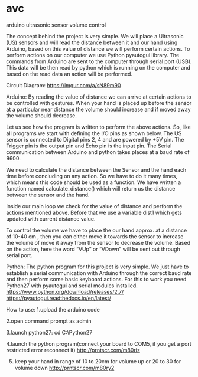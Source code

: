 # avc
arduino ultrasonic sensor volume control

The concept behind the project is very simple. We will place a Ultrasonic (US) sensors and will read the distance between it and our hand using Arduino, based on this value of distance we will perform certain actions. To perform actions on our computer we use Python pyautogui library. The commands from Arduino are sent to the computer through serial port (USB). This data will be then read by python which is running on the computer and based on the read data an action will be performed.

Circuit Diagram:
https://imgur.com/a/sN89m90

Arduino:
By reading the value of distance we can arrive at certain actions to be controlled with gestures. When your hand is placed up before the sensor at a particular near distance the volume should increase and if moved away the volume should decrease.


Let us see how the program is written to perform the above actions. So, like all programs we start with defining the I/O pins as shown below. The US sensor is connected to Digital pins 2, 4 and are powered by +5V pin. The Trigger pin is the output pin and Echo pin is the input pin.
The Serial communication between Arduino and python takes places at a baud rate of 9600.

We need to calculate the distance between the Sensor and the hand each time before concluding on any action. So we have to do it many times, which means this code should be used as a function. We have written a function named calculate_distance() which will return us the distance between the sensor and the hand.

Inside our main loop we check for the value of distance and perform the actions mentioned above. Before that we use a variable dist1 which gets updated with current distance value.

To control the volume we have to place the our hand approx. at a distance of 10-40 cm , then you can either move it towards the sensor to increase the volume of move it away from the sensor to decrease the volume. Based on the action, here the word “VUp” or “VDown” will be sent out through serial port.

Python:
The python program for this project is very simple. We just have to establish a serial communication with Arduino through the correct baud rate and then perform some basic keyboard actions. For this to work you need Python27 with pyautogui and serial modules installed.
https://www.python.org/download/releases/2.7/
https://pyautogui.readthedocs.io/en/latest/

How to use:
1.upload the arduino code

2.open command prompt as admin

3.launch python27: cd C:\Python27

4.launch the python program(connect your board to COM5, if you get a port restricted error reconnect it)
http://prntscr.com/m80riz

5. keep your hand in range of 10 to 20cm for volume up or 20 to 30 for volume down
http://prntscr.com/m80ry2
